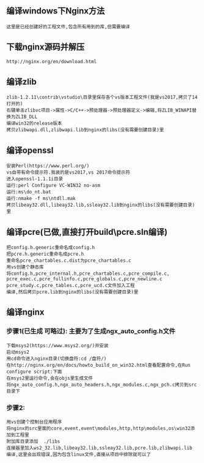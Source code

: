 ## 编译windows下Nginx方法
	这里是已经创建好的工程文件,包含所有用到的库,但需要编译
	
## 下载nginx源码并解压
	http://nginx.org/en/download.html

## 编译zlib
	zlib-1.2.11\contrib\vstudio\目录里保存各个vs版本工程文件(我是vs2017,拷贝了14打开的)
	右键单击zlibvc项目->属性->C/C++->预处理器->预处理器定义->编辑,将ZLIB_WINAPI替换为ZLIB_DLL
	编译win32的release版本
	拷贝zlibwapi.dll,zlibwapi.lib到nginx的libs(没有需要创建目录)里

## 编译openssl
	安装Perl(https://www.perl.org/)
	vs自带有命令提示符.我装的是vs2017,vs 2017命令提示符
	进入openssl-1.1.1i目录
	运行:perl Configure VC-WIN32 no-asm
	运行:ms\do_nt.bat
	运行:nmake -f ms\ntdll.mak
	拷贝libeay32.dll,libeay32.lib,ssleay32.lib到nginx的libs(没有需要创建目录)里

## 编译pcre(已做,直接打开build\pcre.sln编译)
	把config.h.generic重命名成config.h
	把pcre.h.generic重命名成pcre.h
	重命名pcre_chartables.c.dist为pcre_chartables.c
	用vs创建个静态库
	将config.h,pcre_internal.h,pcre_chartables.c,pcre_compile.c,
	pcre_exec.c,pcre_fullinfo.c,pcre_globals.c,pcre_newline.c
	pcre_study.c,pcre_tables.c,pcre_ucd.c文件加入工程
	编译,然后拷贝pcre.lib到nginx的libs(没有需要创建目录)里

## 编译nginx
### 步骤1(已生成 可略过): 主要为了生成ngx_auto_config.h文件
	下载msys2(https://www.msys2.org/)并安装
	启动msys2
	用cd命令进入nginx目录(切换盘符:cd /盘符/)
	在http://nginx.org/en/docs/howto_build_on_win32.html查看配置命令,在Run configure script:下面
	在msys2里运行命令,会在objs里生成文件
	将ngx_auto_config.h,ngx_auto_headers.h,ngx_modules.c,ngx_pch.c拷贝到src目录下

### 步骤2:
	用vs创建个控制台应用程序
	将nginx的src里面的core,event,event\modules,http,http\modules,os\win32添加到工程里
	附加库目录添加  ./libs
	连接器里加入ws2_32.lib,libeay32.lib,ssleay32.lib,pcre.lib,zlibwapi.lib
	编译,这里会出现错误,因为包含linux文件,直接从项目中排除就可以了
